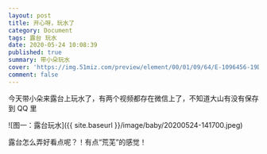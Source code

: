 ```yaml
---
layout: post
title: 开心呀，玩水了
category: Document
tags: 露台 玩水
date: 2020-05-24 10:08:39
published: true
summary: 带小朵玩水
cover: 'https://img.51miz.com/preview/element/00/01/09/64/E-1096456-19DDA0FB.jpg'
comment: false
---
```


今天带小朵来露台上玩水了，有两个视频都存在微信上了，不知道大山有没有保存到 QQ 里

![图一：露台玩水]({{ site.baseurl }}/image/baby/20200524-141700.jpeg)

露台怎么弄好看点呢？！有点“荒芜”的感觉！
